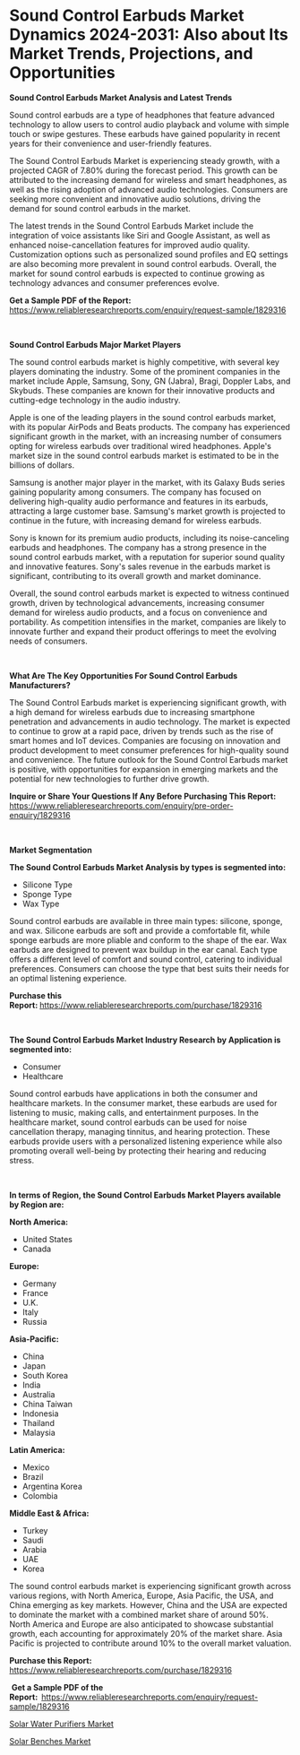 <p><h1>Sound Control Earbuds Market Dynamics 2024-2031: Also about Its Market Trends, Projections, and Opportunities</h1></p><p><strong>Sound Control Earbuds Market Analysis and Latest Trends</strong></p>
<p><p>Sound control earbuds are a type of headphones that feature advanced technology to allow users to control audio playback and volume with simple touch or swipe gestures. These earbuds have gained popularity in recent years for their convenience and user-friendly features.</p><p>The Sound Control Earbuds Market is experiencing steady growth, with a projected CAGR of 7.80% during the forecast period. This growth can be attributed to the increasing demand for wireless and smart headphones, as well as the rising adoption of advanced audio technologies. Consumers are seeking more convenient and innovative audio solutions, driving the demand for sound control earbuds in the market.</p><p>The latest trends in the Sound Control Earbuds Market include the integration of voice assistants like Siri and Google Assistant, as well as enhanced noise-cancellation features for improved audio quality. Customization options such as personalized sound profiles and EQ settings are also becoming more prevalent in sound control earbuds. Overall, the market for sound control earbuds is expected to continue growing as technology advances and consumer preferences evolve.</p></p>
<p><strong>Get a Sample PDF of the Report:&nbsp;</strong> <a href="https://www.reliableresearchreports.com/enquiry/request-sample/1829316">https://www.reliableresearchreports.com/enquiry/request-sample/1829316</a></p>
<p>&nbsp;</p>
<p><strong>Sound Control Earbuds Major Market Players</strong></p>
<p><p>The sound control earbuds market is highly competitive, with several key players dominating the industry. Some of the prominent companies in the market include Apple, Samsung, Sony, GN (Jabra), Bragi, Doppler Labs, and Skybuds. These companies are known for their innovative products and cutting-edge technology in the audio industry.</p><p>Apple is one of the leading players in the sound control earbuds market, with its popular AirPods and Beats products. The company has experienced significant growth in the market, with an increasing number of consumers opting for wireless earbuds over traditional wired headphones. Apple's market size in the sound control earbuds market is estimated to be in the billions of dollars.</p><p>Samsung is another major player in the market, with its Galaxy Buds series gaining popularity among consumers. The company has focused on delivering high-quality audio performance and features in its earbuds, attracting a large customer base. Samsung's market growth is projected to continue in the future, with increasing demand for wireless earbuds.</p><p>Sony is known for its premium audio products, including its noise-canceling earbuds and headphones. The company has a strong presence in the sound control earbuds market, with a reputation for superior sound quality and innovative features. Sony's sales revenue in the earbuds market is significant, contributing to its overall growth and market dominance.</p><p>Overall, the sound control earbuds market is expected to witness continued growth, driven by technological advancements, increasing consumer demand for wireless audio products, and a focus on convenience and portability. As competition intensifies in the market, companies are likely to innovate further and expand their product offerings to meet the evolving needs of consumers.</p></p>
<p>&nbsp;</p>
<p><strong>What Are The Key Opportunities For Sound Control Earbuds Manufacturers?</strong></p>
<p><p>The Sound Control Earbuds market is experiencing significant growth, with a high demand for wireless earbuds due to increasing smartphone penetration and advancements in audio technology. The market is expected to continue to grow at a rapid pace, driven by trends such as the rise of smart homes and IoT devices. Companies are focusing on innovation and product development to meet consumer preferences for high-quality sound and convenience. The future outlook for the Sound Control Earbuds market is positive, with opportunities for expansion in emerging markets and the potential for new technologies to further drive growth.</p></p>
<p><strong>Inquire or Share Your Questions If Any Before Purchasing This Report:</strong> <a href="https://www.reliableresearchreports.com/enquiry/pre-order-enquiry/1829316">https://www.reliableresearchreports.com/enquiry/pre-order-enquiry/1829316</a></p>
<p>&nbsp;</p>
<p><strong>Market Segmentation</strong></p>
<p><strong>The Sound Control Earbuds Market Analysis by types is segmented into:</strong></p>
<p><ul><li>Silicone Type</li><li>Sponge Type</li><li>Wax Type</li></ul></p>
<p><p>Sound control earbuds are available in three main types: silicone, sponge, and wax. Silicone earbuds are soft and provide a comfortable fit, while sponge earbuds are more pliable and conform to the shape of the ear. Wax earbuds are designed to prevent wax buildup in the ear canal. Each type offers a different level of comfort and sound control, catering to individual preferences. Consumers can choose the type that best suits their needs for an optimal listening experience.</p></p>
<p><strong>Purchase this Report:&nbsp;</strong><a href="https://www.reliableresearchreports.com/purchase/1829316">https://www.reliableresearchreports.com/purchase/1829316</a></p>
<p>&nbsp;</p>
<p><strong>The Sound Control Earbuds Market Industry Research by Application is segmented into:</strong></p>
<p><ul><li>Consumer</li><li>Healthcare</li></ul></p>
<p><p>Sound control earbuds have applications in both the consumer and healthcare markets. In the consumer market, these earbuds are used for listening to music, making calls, and entertainment purposes. In the healthcare market, sound control earbuds can be used for noise cancellation therapy, managing tinnitus, and hearing protection. These earbuds provide users with a personalized listening experience while also promoting overall well-being by protecting their hearing and reducing stress.</p></p>
<p>&nbsp;</p>
<p><strong>In terms of Region, the Sound Control Earbuds Market Players available by Region are:</strong></p>
<p>
    <p> <strong> North America: </strong>
        <ul>
            <li>United States</li>
            <li>Canada</li>
        </ul>
        </p> 
    <p> <strong> Europe: </strong>
        <ul>
            <li>Germany</li>
            <li>France</li>
            <li>U.K.</li>
            <li>Italy</li>
            <li>Russia</li>
        </ul>
        </p> 
    <p> <strong> Asia-Pacific: </strong>
        <ul>
            <li>China</li>
            <li>Japan</li>
            <li>South Korea</li>
            <li>India</li>
            <li>Australia</li>
            <li>China Taiwan</li>
            <li>Indonesia</li>
            <li>Thailand</li>
            <li>Malaysia</li>
        </ul>
        </p> 
    <p> <strong> Latin America: </strong>
        <ul>
            <li>Mexico</li>
            <li>Brazil</li>
            <li>Argentina Korea</li>
            <li>Colombia</li>
        </ul>
        </p> 
    <p> <strong> Middle East & Africa: </strong>
        <ul>
            <li>Turkey</li>
            <li>Saudi</li>
            <li>Arabia</li>
            <li>UAE</li>
            <li>Korea</li>
        </ul>
    </p>
    </p>
<p><p>The sound control earbuds market is experiencing significant growth across various regions, with North America, Europe, Asia Pacific, the USA, and China emerging as key markets. However, China and the USA are expected to dominate the market with a combined market share of around 50%. North America and Europe are also anticipated to showcase substantial growth, each accounting for approximately 20% of the market share. Asia Pacific is projected to contribute around 10% to the overall market valuation.</p></p>
<p><strong>Purchase this Report: </strong><a href="https://www.reliableresearchreports.com/purchase/1829316">https://www.reliableresearchreports.com/purchase/1829316</a></p>
<p>&nbsp;<strong>Get a Sample PDF of the Report:&nbsp;&nbsp;</strong><a href="https://www.reliableresearchreports.com/enquiry/request-sample/1829316">https://www.reliableresearchreports.com/enquiry/request-sample/1829316</a></p>
<p><strong></strong></p>
<p><p><a href="https://github.com/nancykennedykellievqfqt2/Market-Research-Report-List-1/blob/main/solar-water-purifiers-market.md">Solar Water Purifiers Market</a></p><p><a href="https://github.com/seekum/Market-Research-Report-List-1/blob/main/solar-benches-market.md">Solar Benches Market</a></p></p>